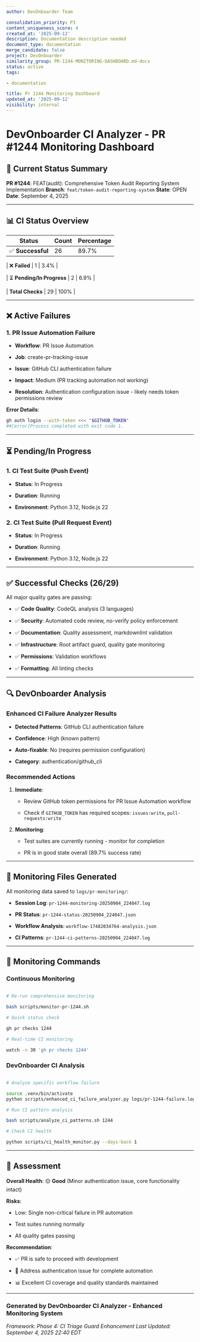 ```yaml
---
author: DevOnboarder Team

consolidation_priority: P3
content_uniqueness_score: 4
created_at: '2025-09-12'
description: Documentation description needed
document_type: documentation
merge_candidate: false
project: DevOnboarder
similarity_group: PR-1244-MONITORING-DASHBOARD.md-docs
status: active
tags:

- documentation

title: Pr 1244 Monitoring Dashboard
updated_at: '2025-09-12'
visibility: internal
---
```


# DevOnboarder CI Analyzer - PR #1244 Monitoring Dashboard

## 🎯 Current Status Summary

**PR #1244**: FEAT(audit): Comprehensive Token Audit Reporting System Implementation
**Branch**: `feat/token-audit-reporting-system`
**State**: OPEN
**Date**: September 4, 2025

---

## 📊 CI Status Overview

| Status | Count | Percentage |
|--------|-------|------------|
| ✅ **Successful** | 26 | 89.7% |

| ❌ **Failed** | 1 | 3.4% |

| ⏳ **Pending/In Progress** | 2 | 6.9% |

| **Total Checks** | 29 | 100% |

---

## ❌ Active Failures

### 1. PR Issue Automation Failure

- **Workflow**: PR Issue Automation

- **Job**: create-pr-tracking-issue

- **Issue**: GitHub CLI authentication failure

- **Impact**: Medium (PR tracking automation not working)

- **Resolution**: Authentication configuration issue - likely needs token permissions review

**Error Details**:

```bash
gh auth login --with-token <<< "$GITHUB_TOKEN"
##[error]Process completed with exit code 1.

```

---

## ⏳ Pending/In Progress

### 1. CI Test Suite (Push Event)

- **Status**: In Progress

- **Duration**: Running

- **Environment**: Python 3.12, Node.js 22

### 2. CI Test Suite (Pull Request Event)

- **Status**: In Progress

- **Duration**: Running

- **Environment**: Python 3.12, Node.js 22

---

## ✅ Successful Checks (26/29)

All major quality gates are passing:

- ✅ **Code Quality**: CodeQL analysis (3 languages)

- ✅ **Security**: Automated code review, no-verify policy enforcement

- ✅ **Documentation**: Quality assessment, markdownlint validation

- ✅ **Infrastructure**: Root artifact guard, quality gate monitoring

- ✅ **Permissions**: Validation workflows

- ✅ **Formatting**: All linting checks

---

## 🔍 DevOnboarder Analysis

### Enhanced CI Failure Analyzer Results

- **Detected Patterns**: GitHub CLI authentication failure

- **Confidence**: High (known pattern)

- **Auto-fixable**: No (requires permission configuration)

- **Category**: authentication/github_cli

### Recommended Actions

1. **Immediate**:

   - Review GitHub token permissions for PR Issue Automation workflow

   - Check if `GITHUB_TOKEN` has required scopes: `issues:write`, `pull-requests:write`

2. **Monitoring**:

   - Test suites are currently running - monitor for completion

   - PR is in good state overall (89.7% success rate)

---

## 📁 Monitoring Files Generated

All monitoring data saved to `logs/pr-monitoring/`:

- **Session Log**: `pr-1244-monitoring-20250904_224047.log`

- **PR Status**: `pr-1244-status-20250904_224047.json`

- **Workflow Analysis**: `workflow-17482034764-analysis.json`

- **CI Patterns**: `pr-1244-ci-patterns-20250904_224047.log`

---

## 🚀 Monitoring Commands

### Continuous Monitoring

```bash

# Re-run comprehensive monitoring

bash scripts/monitor-pr-1244.sh

# Quick status check

gh pr checks 1244

# Real-time CI monitoring

watch -n 30 'gh pr checks 1244'

```

### DevOnboarder CI Analysis

```bash

# Analyze specific workflow failure

source .venv/bin/activate
python scripts/enhanced_ci_failure_analyzer.py logs/pr-1244-failure.log

# Run CI pattern analysis

bash scripts/analyze_ci_patterns.sh 1244

# Check CI health

python scripts/ci_health_monitor.py --days-back 1

```

---

## 🎯 Assessment

**Overall Health**: 🟡 **Good** (Minor authentication issue, core functionality intact)

**Risks**:

- Low: Single non-critical failure in PR automation

- Test suites running normally

- All quality gates passing

**Recommendation**:

- ✅ PR is safe to proceed with development

- 🔧 Address authentication issue for complete automation

- 📊 Excellent CI coverage and quality standards maintained

---

### Generated by DevOnboarder CI Analyzer - Enhanced Monitoring System

*Framework: Phase 4: CI Triage Guard Enhancement*
*Last Updated: September 4, 2025 22:40 EDT*
